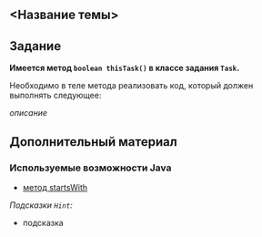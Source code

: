## <Название темы>

## Задание

**Имеется метод `boolean thisTask()` в классе задания `Task`.**

Необходимо в теле метода реализовать код, который должен выполнять следующее:

_описание_

## Дополнительный материал

### Используемые возможности Java

- [метод startsWith](psi_element://java.lang.String#startsWith)

*Подсказки `Hint`:*
<div class="hint">

- подсказка

</div>